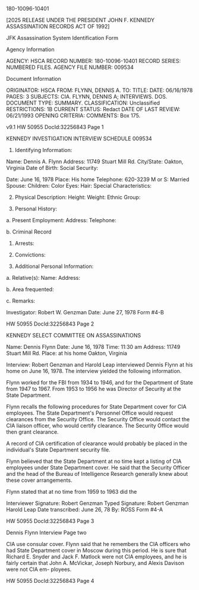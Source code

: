 180-10096-10401

[2025 RELEASE UNDER THE PRESIDENT JOHN F. KENNEDY ASSASSINATION RECORDS ACT OF 1992]

JFK Assassination System
Identification Form

Agency Information

AGENCY: HSCA
RECORD NUMBER: 180-10096-10401
RECORD SERIES: NUMBERED FILES.
AGENCY FILE NUMBER: 009534

Document Information

ORIGINATOR: HSCA
FROM: FLYNN, DENNIS A.
TO:
TITLE:
DATE: 06/16/1978
PAGES: 3
SUBJECTS: CIA. FLYNN, DENNIS A; INTERVIEWS. DOS.
DOCUMENT TYPE: SUMMARY.
CLASSIFICATION: Unclassified
RESTRICTIONS: 1B
CURRENT STATUS: Redact
DATE OF LAST REVIEW: 06/21/1993
OPENING CRITERIA:
COMMENTS: Box 175.

v9.1
HW 50955 DocId:32256843 Page 1

KENNEDY
INVESTIGATION INTERVIEW SCHEDULE
009534

1. Identifying Information:

Name: Dennis A. Flynn
Address: 11749 Stuart Mill Rd.
City/State: Oakton, Virginia
Date of Birth:
Social Security:

Date: June 16, 1978
Place: His home
Telephone: 620-3239
M or S: Married
Spouse:
Children:
Color Eyes: Hair:
Special Characteristics:

2. Physical Description:
Height:
Weight:
Ethnic Group:

3. Personal History:

a. Present Employment:
Address:
Telephone:

b. Criminal Record
1. Arrests:
2. Convictions:

4. Additional Personal Information:

a. Relative(s): Name:
Address:

b. Area frequented:

c. Remarks:

Investigator: Robert W. Genzman
Date: June 27, 1978
Form #4-B

HW 50955 DocId:32256843 Page 2

KENNEDY
SELECT COMMITTEE ON ASSASSINATIONS

Name: Dennis Flynn Date: June 16, 1978 Time: 11:30 am
Address: 11749 Stuart Mill Rd. Place: at his home
Oakton, Virginia

Interview: Robert Genzman and Harold Leap interviewed Dennis Flynn
at his home on June 16, 1978. The interview yielded the following
information.

Flynn worked for the FBI from 1934 to 1946, and for
the Department of State from 1947 to 1967. From 1953 to 1956 he
was Director of Security at the State Department.

Flynn recalls the following procedures for State Department cover for CIA employees. The State Department's Personnel
Office would request clearances from the Security Office. The
Security Office would contact the CIA liaison officer, who would
certify clearance. The Security Office would then grant clearance.

A record of CIA certification of clearance would probably be placed
in the individual's State Department security file.

Flynn believed that the State Department at no time
kept a listing of CIA employees under State Department cover. He
said that the Security Officer and the head of the Bureau of Intelligence Research generally knew about these cover arrangements.

Flynn stated that at no time from 1959 to 1963 did the

Interviewer Signature: Robert Genzman
Typed Signature: Robert Genzman Harold Leap
Date transcribed: June 26, 78
By: ROSS Form #4-A

HW 50955 DocId:32256843 Page 3

Dennis Flynn Interview
Page two

CIA use consular cover. Flynn said that he remembers the CIA
officers who had State Department cover in Moscow during this
period. He is sure that Richard E. Snyder and Jack F. Matlock
were not CIA employees, and he is fairly certain that John A.
McVickar, Joseph Norbury, and Alexis Davison were not CIA em-
ployees.

HW 50955 DocId:32256843 Page 4
